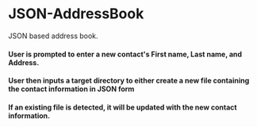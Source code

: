 # JSON-AddressBook

JSON based address book. 

#### User is prompted to enter a new contact's First name, Last name, and Address.

#### User then inputs a target directory to either create a new file containing the contact information in JSON form

#### If an existing file is detected, it will be updated with the new contact information.
